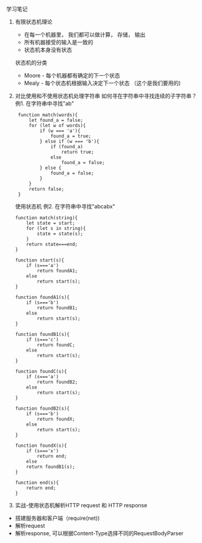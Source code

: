 学习笔记
1. 有限状态机理论
   - 在每一个机器里， 我们都可以做计算， 存储， 输出
   - 所有机器接受的输入是一致的
   - 状态机本身没有状态
   
   状态机的分类
   - Moore - 每个机器都有确定的下一个状态
   - Mealy - 每个状态机根据输入决定下一个状态 （这个是我们要用的)

2. 对比使用和不使用状态机处理字符串
   如何寻在字符串中寻找连续的子字符串？
   例1. 在字符串中寻找"ab"
   ```
    function match(words){
        let found_a = false;
        for (let w of words){
            if (w === 'a'){
                found_a = true;
            } else if (w === 'b'){
                if (found_a)
                    return true;
                else
                    found_a = false;
            } else {
                found_a = false;
            }
        }
        return false;
    }
    ```
    使用状态机
    例2. 在字符串中寻找"abcabx"
    ```
    function match(string){
        let state = start;
        for (let s in string){
            state = state(s);     
        }
        return state===end;
    }

    function start(s){
        if (s==='a')
            return foundA1;
        else
            return start(s);
    }

    function foundA1(s){
        if (s==='b')
            return foundB1;
        else
            return start(s);
    }

    function foundB1(s){
        if (s==='c')
            return foundC;
        else
            return start(s);
    }

    function foundC(s){
        if (s==='a')
            return foundB2;
        else
            return start(s);
    }

    function foundB2(s){
        if (s==='b')
            return foundX;
        else
            return start(s);
    }

    function foundX(s){
        if (s==='x')
            return end;
        else
        return foundB1(s);
    }

    function end(s){
        return end;
    }

    ```

3. 实战-使用状态机解析HTTP request 和 HTTP response
- 搭建服务器和客户端（require(net))
- 解析request
- 解析response, 可以根据Content-Type选择不同的RequestBodyParser